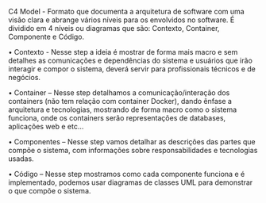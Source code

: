 C4 Model - Formato que documenta a arquitetura de software com uma visão clara e abrange vários níveis para os envolvidos no software. É dividido em 4 níveis ou diagramas que são: Contexto, Container, Componente e Código.

  •	Contexto - Nesse step a ideia é mostrar de forma mais macro e sem detalhes as comunicações e dependências do sistema e usuários que irão interagir e compor o sistema, deverá servir para profissionais técnicos e de negócios.
  
  •	Container – Nesse step detalhamos a comunicação/interação dos containers (não tem relação com container Docker), dando ênfase a arquitetura e tecnologias, mostrando de forma macro como o sistema funciona, onde os containers serão representações de databases, aplicações web e etc...
  
  •	Componentes – Nesse step vamos detalhar as descrições das partes que compõe o sistema, com informações sobre responsabilidades e tecnologias usadas.
  
  •	Código – Nesse step mostramos como cada componente funciona e é implementado, podemos usar diagramas de classes UML para demonstrar o que compõe o sistema.
